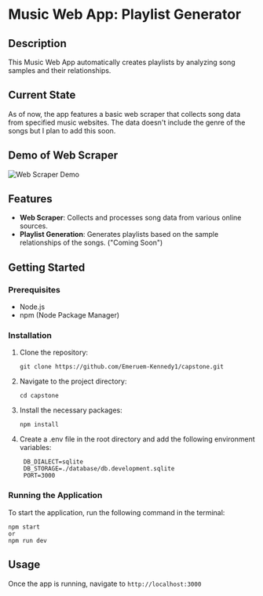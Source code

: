 
# Music Web App: Playlist Generator

## Description
This Music Web App automatically creates playlists by analyzing song samples and their relationships.

## Current State
As of now, the app features a basic web scraper that collects song data from specified music websites. The data doesn't include the genre of the songs but I plan to add this soon.

## Demo of Web Scraper
![Web Scraper Demo]()

## Features
- **Web Scraper**: Collects and processes song data from various online sources.
- **Playlist Generation**: Generates playlists based on the sample relationships of the songs. ("Coming Soon")

## Getting Started

### Prerequisites
- Node.js
- npm (Node Package Manager)

### Installation
1. Clone the repository:
   ```
   git clone https://github.com/Emeruem-Kennedy1/capstone.git
   ```
2. Navigate to the project directory:
   ```
   cd capstone
   ```
3. Install the necessary packages:
   ```
   npm install
   ```
4. Create a .env file in the root directory and add the following environment variables:
   ```
    DB_DIALECT=sqlite
    DB_STORAGE=./database/db.development.sqlite
    PORT=3000
   ```

### Running the Application
To start the application, run the following command in the terminal:
```
npm start
or
npm run dev
```

## Usage
Once the app is running, navigate to `http://localhost:3000`


